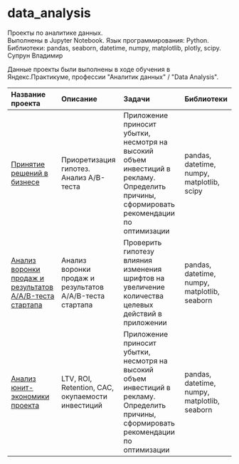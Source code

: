 # data_analysis
Проекты по аналитике данных. <br>
Выполнены в Jupyter Notebook. Язык программирования: Python. <br>
Библиотеки: pandas, seaborn, datetime, numpy, matplotlib, plotly, scipy.<br>
Супрун Владимир

Данные проекты были выполнены в ходе обучения в Яндекс.Практикуме, профессии "Аналитик данных" / "Data Analysis".

| Название проекта | Описание | Задачи | Библиотеки | 
| :---------------------- | :---------------------- | :---------------------- | :---------------------- |
| [Принятие решений в бизнесе](https://github.com/vindsa/data_analysis/tree/main/ab_tests) | Приоретизация гипотез. Анализ A/B-теста | Приложение приносит убытки, несмотря на высокий объем инвестиций в рекламу. Определить причины, сформировать рекомендации по оптимизации | pandas, datetime, numpy, matplotlib, scipy
| [Анализ воронки продаж и результатов А/A/B-теста стартапа](https://github.com/vindsa/data_analysis/tree/main/funnel_aab_test) | Анализ воронки продаж и результатов А/A/B-теста стартапа | Проверить гипотезу влияния изменения шрифтов на увеличение количества целевых действий в приложении | pandas, datetime, numpy, matplotlib, seaborn
| [Анализ юнит-экономики проекта](https://github.com/vindsa/data_analysis/tree/main/unit_economics) |  LTV, ROI, Retention, CAC, окупаемости инвестиций | Приложение приносит убытки, несмотря на высокий объем инвестиций в рекламу. Определить причины, сформировать рекомендации по оптимизации | pandas, datetime, numpy, matplotlib, seaborn


